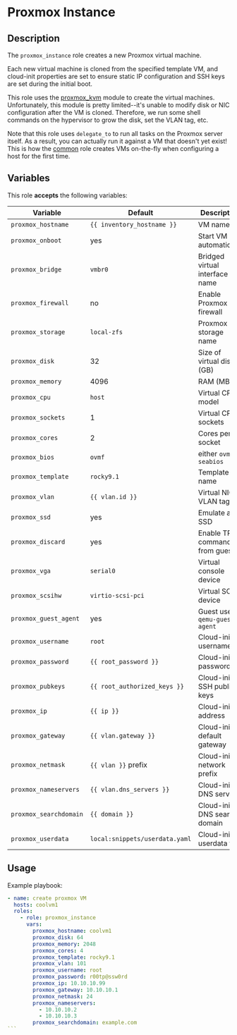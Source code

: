 Proxmox Instance
================

Description
-----------

The `proxmox_instance` role creates a new Proxmox virtual machine.

Each new virtual machine is cloned from the specified template VM, and
cloud-init properties are set to ensure static IP configuration and SSH keys are
set during the initial boot.

This role uses the [proxmox\_kvm](https://docs.ansible.com/ansible/latest/collections/community/general/proxmox_kvm_module.html)
module to create the virtual machines. Unfortunately, this module is pretty
limited--it's unable to modify disk or NIC configuration after the VM is cloned.
Therefore, we run some shell commands on the hypervisor to grow the disk, set
the VLAN tag, etc.

Note that this role uses `delegate_to` to run all tasks on the Proxmox server
itself. As a result, you can actually run it against a VM that doesn't yet
exist! This is how the [common](../common/) role creates VMs on-the-fly when
configuring a host for the first time.


Variables
---------

This role **accepts** the following variables:

Variable               | Default                        | Description
-----------------------|--------------------------------|------------
`proxmox_hostname`     | `{{ inventory_hostname }}`     | VM name
`proxmox_onboot`       | yes                            | Start VM automatically
`proxmox_bridge`       | `vmbr0`                        | Bridged virtual interface name
`proxmox_firewall`     | no                             | Enable Proxmox firewall
`proxmox_storage`      | `local-zfs`                    | Proxmox storage name
`proxmox_disk`         | 32                             | Size of virtual disk (GB)
`proxmox_memory`       | 4096                           | RAM (MB)
`proxmox_cpu`          | `host`                         | Virtual CPU model
`proxmox_sockets`      | 1                              | Virtual CPU sockets
`proxmox_cores`        | 2                              | Cores per socket
`proxmox_bios`         | `ovmf`                         | either `ovmf` or `seabios`
`proxmox_template`     | `rocky9.1`                     | Template VM name
`proxmox_vlan`         | `{{ vlan.id }}`                | Virtual NIC VLAN tag
`proxmox_ssd`          | yes                            | Emulate an SSD
`proxmox_discard`      | yes                            | Enable TRIM commands from guest
`proxmox_vga`          | `serial0`                      | Virtual console device
`proxmox_scsihw`       | `virtio-scsi-pci`              | Virtual SCSI device
`proxmox_guest_agent`  | yes                            | Guest uses `qemu-guest-agent`
`proxmox_username`     | `root`                         | Cloud-init username
`proxmox_password`     | `{{ root_password }}`          | Cloud-init password
`proxmox_pubkeys`      | `{{ root_authorized_keys }}`   | Cloud-init SSH public keys
`proxmox_ip`           | `{{ ip }}`                     | Cloud-init IP address
`proxmox_gateway`      | `{{ vlan.gateway }}`           | Cloud-init default gateway
`proxmox_netmask`      | `{{ vlan }}` prefix            | Cloud-init network prefix
`proxmox_nameservers`  | `{{ vlan.dns_servers }}`       | Cloud-init DNS servers
`proxmox_searchdomain` | `{{ domain }}`                 | Cloud-init DNS search domain
`proxmox_userdata`     | `local:snippets/userdata.yaml` | Cloud-init userdata file


Usage
-----

Example playbook:

````yaml
- name: create proxmox VM
  hosts: coolvm1
  roles:
    - role: proxmox_instance
      vars:
        proxmox_hostname: coolvm1
        proxmox_disk: 64
        proxmox_memory: 2048
        proxmox_cores: 4
        proxmox_template: rocky9.1
        proxmox_vlan: 101
        proxmox_username: root
        proxmox_password: r00tp@ssw0rd
        proxmox_ip: 10.10.10.99
        proxmox_gateway: 10.10.10.1
        proxmox_netmask: 24
        proxmox_nameservers:
          - 10.10.10.2
          - 10.10.10.3
        proxmox_searchdomain: example.com
```
